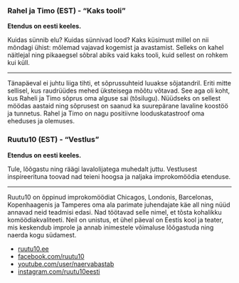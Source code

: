 ### Rahel ja Timo (EST) - “Kaks tooli”

**Etendus on eesti keeles.**

Kuidas sünnib elu? Kuidas sünnivad lood? Kaks küsimust millel on nii mõndagi ühist:
mõlemad vajavad kogemist ja avastamist. 
Selleks on kahel näitlejal ning pikaaegsel sõbral abiks vaid kaks tooli, kuid sellest on rohkem kui küll.

---

Tänapäeval ei juhtu liiga tihti, et sõprussuhteid luuakse sõjatandril. Eriti mitte sellisel,
kus raudrüüdes mehed üksteisega mõõtu võtavad. See aga oli koht, kus Raheli ja Timo sõprus oma alguse sai (tõsilugu). 
Nüüdseks on sellest möödas aastaid ning sõprusest on saanud ka suurepärane lavaline koostöö ja tunnetus. 
Rahel ja Timo on nagu positiivne looduskatastroof oma eheduses ja olemuses.

### Ruutu10 (EST) - “Vestlus”

**Etendus on eesti keeles.**

Tule, lõõgastu ning räägi lavalolijatega muhedalt juttu. Vestlusest inspireerituna toovad nad teieni hoogsa ja
naljaka improkomöödia etenduse.

---

Ruutu10 on õppinud improkomöödiat Chicagos, Londonis, Barcelonas, Kopenhaagenis ja Tamperes oma ala parimate
juhendajate käe all ning nüüd annavad neid teadmisi edasi. Nad töötavad selle nimel, et tõsta kohalikku
komöödiakvaliteeti. Neil on unistus, et ühel päeval on Eestis kool ja teater, mis keskendub improle ja
annab inimestele võimaluse lõõgastuda ning naerda kogu südamest.

- [ruutu10.ee](http://ruutu10.ee)
- [facebook.com/ruutu10](https://facebook.com/ruutu10)
- [youtube.com/user/naervabastab](https://youtube.com/user/naervabastab)
- [instagram.com/ruutu10eesti](https://instagram.com/ruutu10eesti)
